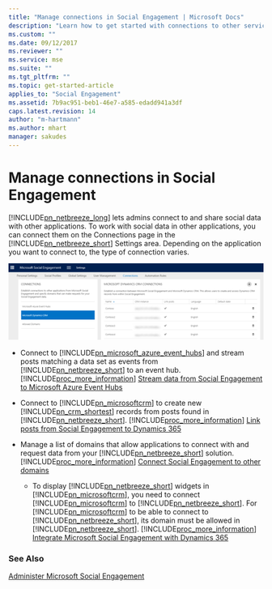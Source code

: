 ```yaml
---
title: "Manage connections in Social Engagement | Microsoft Docs" 
description: "Learn how to get started with connections to other services."
ms.custom: ""
ms.date: 09/12/2017
ms.reviewer: ""
ms.service: mse
ms.suite: ""
ms.tgt_pltfrm: ""
ms.topic: get-started-article
applies_to: "Social Engagement"
ms.assetid: 7b9ac951-beb1-46e7-a585-edadd941a3df
caps.latest.revision: 14
author: "m-hartmann"
ms.author: mhart
manager: sakudes
---
```

# Manage connections in Social Engagement
[!INCLUDE[pn_netbreeze_long](../includes/pn-social-engagement-long.md)] lets admins connect to and share social data with other applications.  To work with social data in other applications, you can connect them on the Connections page in the [!INCLUDE[pn_netbreeze_short](../includes/pn-social-engagement-short.md)] Settings area. Depending on the application you want to connect to, the type of connection varies.  
  
 ![Connections page in the Microsoft Social Engagement Settings area](media/settings-on-connections-page.png "Connections page in the Microsoft Social Engagement Settings area")  
  
-   Connect to [!INCLUDE[pn_microsoft_azure_event_hubs](../includes/pn-microsoft-azure-event-hubs.md)] and stream posts matching a data set as events from [!INCLUDE[pn_netbreeze_short](../includes/pn-social-engagement-short.md)] to an event hub. [!INCLUDE[proc_more_information](../includes/proc-more-information.md)] [Stream data from Social Engagement to Microsoft Azure Event Hubs](stream-data-to-event-hubs.md)  
  
-   Connect   to [!INCLUDE[pn_microsoftcrm](../includes/pn-microsoftcrm.md)] to create new [!INCLUDE[pn_crm_shortest](../includes/pn-crm-shortest.md)] records from posts found in [!INCLUDE[pn_netbreeze_short](../includes/pn-social-engagement-short.md)]. [!INCLUDE[proc_more_information](../includes/proc-more-information.md)] [Link posts from Social Engagement to Dynamics 365](link-posts-to-dynamics-365.md)  
  
-   Manage  a list of domains that allow applications  to connect with and request data from your [!INCLUDE[pn_netbreeze_short](../includes/pn-social-engagement-short.md)] solution. [!INCLUDE[proc_more_information](../includes/proc-more-information.md)] [Connect Social Engagement to other domains](connect-other-domains.md)  
  
    -   To display [!INCLUDE[pn_netbreeze_short](../includes/pn-social-engagement-short.md)] widgets in [!INCLUDE[pn_microsoftcrm](../includes/pn-microsoftcrm.md)], you need to connect [!INCLUDE[pn_microsoftcrm](../includes/pn-microsoftcrm.md)] to [!INCLUDE[pn_netbreeze_short](../includes/pn-social-engagement-short.md)].  For [!INCLUDE[pn_microsoftcrm](../includes/pn-microsoftcrm.md)] to be able to connect to [!INCLUDE[pn_netbreeze_short](../includes/pn-social-engagement-short.md)], its domain must be allowed in [!INCLUDE[pn_netbreeze_short](../includes/pn-social-engagement-short.md)]. [!INCLUDE[proc_more_information](../includes/proc-more-information.md)] [Integrate Microsoft Social Engagement with Dynamics 365](integrate-social-engagement-dynamics-365.md)  
  
### See Also  
 [Administer Microsoft Social Engagement](administer-microsoft-social-engagement.md)